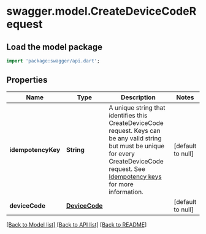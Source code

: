 # swagger.model.CreateDeviceCodeRequest

## Load the model package
```dart
import 'package:swagger/api.dart';
```

## Properties
Name | Type | Description | Notes
------------ | ------------- | ------------- | -------------
**idempotencyKey** | **String** | A unique string that identifies this CreateDeviceCode request. Keys can be any valid string but must be unique for every CreateDeviceCode request.  See [Idempotency keys](https://developer.squareup.com/docs/build-basics/common-api-patterns/idempotency) for more information. | [default to null]
**deviceCode** | [**DeviceCode**](DeviceCode.md) |  | [default to null]

[[Back to Model list]](../README.md#documentation-for-models) [[Back to API list]](../README.md#documentation-for-api-endpoints) [[Back to README]](../README.md)

